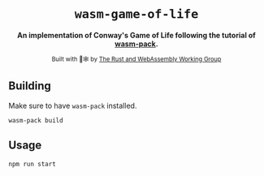 <div align="center">

  <h1><code>wasm-game-of-life</code></h1>

  <strong>An implementation of Conway's Game of Life following the tutorial of <a href="https://github.com/rustwasm/wasm-pack">wasm-pack</a>.</strong>

  <sub>Built with 🦀🕸 by <a href="https://rustwasm.github.io/">The Rust and WebAssembly Working Group</a></sub>
</div>

## Building

Make sure to have `wasm-pack` installed.

```
wasm-pack build
```

## Usage

```
npm run start
```

